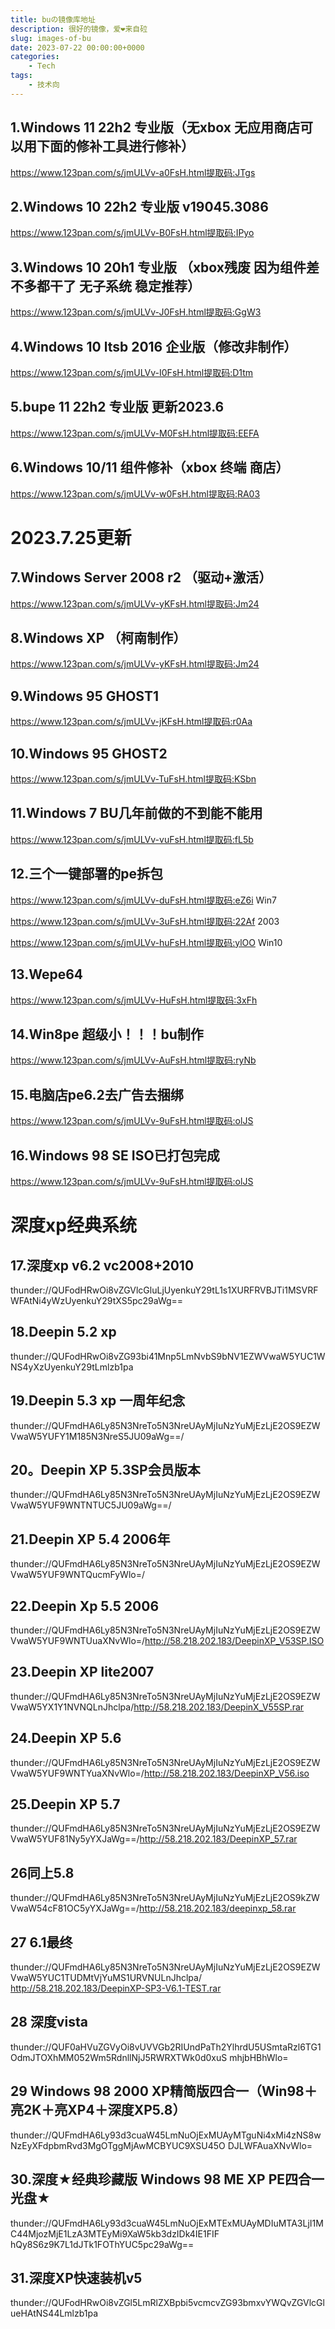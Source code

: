 ```yaml
---
title: buの镜像库地址
description: 很好的镜像，爱❤来自砬
slug: images-of-bu
date: 2023-07-22 00:00:00+0000
categories:
    - Tech
tags:
    - 技术向
---
```


## 1.Windows 11 22h2 专业版（无xbox 无应用商店可以用下面的修补工具进行修补）

https://www.123pan.com/s/jmULVv-a0FsH.html提取码:JTgs

## 2.Windows 10 22h2 专业版 v19045.3086

https://www.123pan.com/s/jmULVv-B0FsH.html提取码:IPyo

## 3.Windows 10 20h1 专业版 （xbox残废 因为组件差不多都干了 无子系统 稳定推荐）

https://www.123pan.com/s/jmULVv-J0FsH.html提取码:GgW3

## 4.Windows 10 ltsb 2016 企业版（修改非制作）

https://www.123pan.com/s/jmULVv-I0FsH.html提取码:D1tm

## 5.bupe    11 22h2 专业版 更新2023.6

https://www.123pan.com/s/jmULVv-M0FsH.html提取码:EEFA

## 6.Windows 10/11 组件修补（xbox 终端 商店）

https://www.123pan.com/s/jmULVv-w0FsH.html提取码:RA03

# 2023.7.25更新

## 7.Windows Server 2008 r2 （驱动+激活）

https://www.123pan.com/s/jmULVv-yKFsH.html提取码:Jm24

## 8.Windows XP （柯南制作）

https://www.123pan.com/s/jmULVv-yKFsH.html提取码:Jm24

## 9.Windows 95 GHOST1

https://www.123pan.com/s/jmULVv-jKFsH.html提取码:r0Aa

## 10.Windows 95 GHOST2

https://www.123pan.com/s/jmULVv-TuFsH.html提取码:KSbn

## 11.Windows 7 BU几年前做的不到能不能用

https://www.123pan.com/s/jmULVv-vuFsH.html提取码:fL5b

## 12.三个一键部署的pe拆包

https://www.123pan.com/s/jmULVv-duFsH.html提取码:eZ6i  Win7

https://www.123pan.com/s/jmULVv-3uFsH.html提取码:22Af  2003

https://www.123pan.com/s/jmULVv-huFsH.html提取码:ylOO  Win10

## 13.Wepe64

https://www.123pan.com/s/jmULVv-HuFsH.html提取码:3xFh

## 14.Win8pe 超级小！！！bu制作

https://www.123pan.com/s/jmULVv-AuFsH.html提取码:ryNb

## 15.电脑店pe6.2去广告去捆绑

https://www.123pan.com/s/jmULVv-9uFsH.html提取码:olJS

## 16.Windows 98 SE ISO已打包完成

https://www.123pan.com/s/jmULVv-9uFsH.html提取码:olJS

# 深度xp经典系统
## 17.深度xp v6.2 vc2008+2010

thunder://QUFodHRwOi8vZGVlcGluLjUyenkuY29tL1s1XURFRVBJTi1MSVRFWFAtNi4yWzUyenkuY29tXS5pc29aWg==

## 18.Deepin 5.2 xp

thunder://QUFodHRwOi8vZG93bi41Mnp5LmNvbS9bNV1EZWVwaW5YUC1WNS4yXzUyenkuY29tLmlzb1pa

## 19.Deepin 5.3 xp 一周年纪念

thunder://QUFmdHA6Ly85N3NreTo5N3NreUAyMjIuNzYuMjEzLjE2OS9EZWVwaW5YUFY1M185N3NreS5JU09aWg==/

## 20。Deepin XP 5.3SP会员版本

thunder://QUFmdHA6Ly85N3NreTo5N3NreUAyMjIuNzYuMjEzLjE2OS9EZWVwaW5YUF9WNTNTUC5JU09aWg==/

## 21.Deepin XP 5.4 2006年

thunder://QUFmdHA6Ly85N3NreTo5N3NreUAyMjIuNzYuMjEzLjE2OS9EZWVwaW5YUF9WNTQucmFyWlo=/

## 22.Deepin Xp 5.5 2006

thunder://QUFmdHA6Ly85N3NreTo5N3NreUAyMjIuNzYuMjEzLjE2OS9EZWVwaW5YUF9WNTUuaXNvWlo=/http://58.218.202.183/DeepinXP_V53SP.ISO

## 23.Deepin XP lite2007

thunder://QUFmdHA6Ly85N3NreTo5N3NreUAyMjIuNzYuMjEzLjE2OS9EZWVwaW5YX1Y1NVNQLnJhclpa/http://58.218.202.183/DeepinX_V55SP.rar

## 24.Deepin XP 5.6

thunder://QUFmdHA6Ly85N3NreTo5N3NreUAyMjIuNzYuMjEzLjE2OS9EZWVwaW5YUF9WNTYuaXNvWlo=/http://58.218.202.183/DeepinXP_V56.iso

## 25.Deepin XP 5.7

thunder://QUFmdHA6Ly85N3NreTo5N3NreUAyMjIuNzYuMjEzLjE2OS9EZWVwaW5YUF81Ny5yYXJaWg==/http://58.218.202.183/DeepinXP_57.rar

## 26同上5.8

thunder://QUFmdHA6Ly85N3NreTo5N3NreUAyMjIuNzYuMjEzLjE2OS9kZWVwaW54cF81OC5yYXJaWg==/http://58.218.202.183/deepinxp_58.rar

## 27 6.1最终
thunder://QUFmdHA6Ly85N3NreTo5N3NreUAyMjIuNzYuMjEzLjE2OS9EZWVwaW5YUC1TUDMtVjYuMS1URVNULnJhclpa/
http://58.218.202.183/DeepinXP-SP3-V6.1-TEST.rar

## 28 深度vista

thunder://QUF0aHVuZGVyOi8vUVVGb2RIUndPaTh2YlhrdU5USmtaRzl6TG1OdmJTOXhMM052Wm5RdnllNjJ5RWRXTWk0d0xuS
mhjbHBhWlo=

## 29 Windows 98 2000 XP精简版四合一（Win98＋亮2K＋亮XP4＋深度XP5.8）

thunder://QUFmdHA6Ly93d3cuaW45LmNuOjExMUAyMTguNi4xMi4zNS8wNzEyXFdpbmRvd3MgOTggMjAwMCBYUC9XSU45O
DJLWFAuaXNvWlo=

## 30.深度★经典珍藏版 Windows 98 ME XP PE四合一光盘★

thunder://QUFmdHA6Ly93d3cuaW45LmNuOjExMTExMUAyMDIuMTA3LjI1MC44MjozMjE1LzA3MTEyMi9XaW5kb3dzIDk4IE1FIF
hQy8S6z9K7L1dJTk1FOThYUC5pc29aWg==

## 31.深度XP快速装机v5

thunder://QUFodHRwOi8vZGl5LmRlZXBpbi5vcmcvZG93bmxvYWQvZGVlcGlueHAtNS44Lmlzb1pa
